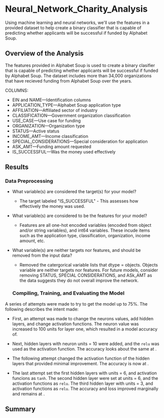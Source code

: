 # Neural_Network_Charity_Analysis
Using machine learning and neural networks, we'll use the features in a provided dataset to help create a binary classifier that is capable of predicting whether applicants will be successful if funded by Alphabet Soup.

## Overview of the Analysis

The features provided in Alphabet Soup is used to create a binary clasifier that is capable of predicting whether applicants will be successful if funded by Alphabet Soup. The dataset includes more than 34,000 organizations that have recieved funding from Alphabet Soup over the years.

COLUMNS:

- EIN and NAME—Identification columns
- APPLICATION_TYPE—Alphabet Soup application type
- AFFILIATION—Affiliated sector of industry
- CLASSIFICATION—Government organization classification
- USE_CASE—Use case for funding
- ORGANIZATION—Organization type
- STATUS—Active status
- INCOME_AMT—Income classification
- SPECIAL_CONSIDERATIONS—Special consideration for application
- ASK_AMT—Funding amount requested
- IS_SUCCESSFUL—Was the money used effectively

## Results

### Data Preprocessing 

- What variable(s) are considered the target(s) for your model?

  - The target labeled "IS_SUCCESSFUL" - This assesses how effectively the money was used.

- What variable(s) are considered to be the features for your model?

  - Features are all one-hot encoded variables (encoded from object and/or string variables), and int64 variables. These incude items such as the application type, classification, organization, income amount, etc.

- What variable(s) are neither targets nor features, and should be removed from the input data?

  - Removed the catergorical variable lists that dtype = objects. Objects variable are neither targets nor features. For future models, consider removing STATUS, SPECIAL CONSIDERATIONS, and ASk_AMT as the data suggests they do not overall improve the network.

  ### Compiling, Training, and Evaluating the Model

A series of attempts were made to try to get the model up to 75%. The following describes the intent made:

- First, an attempt was made to change the neurons values, add hidden layers, and change activation functions. The neuron value was increased to 100 units for layer one, which resulted in a model accuracy of. 

- Next, hidden layers with neuron units = 10 were added, and the `relu` was used as the activation function. The accuracy looks about the same at .

- The following attempt changed the activation function of the hidden layers that provided minimal improvement. The accuracy is now at . 

- The last attempt set the first hidden layers with units = 6, and activation funcions as `tanh`. The second hidden layer were set at units = 6, and the activation functions as `relu`. The third hidden layer with units = 3, and activation functions as `relu`. The accuracy and loss improved marginally and remains at .

## Summary







